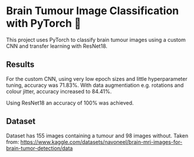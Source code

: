 # Brain Tumour Image Classification with PyTorch 🧠

This project uses PyTorch to classify brain tumour images using a custom CNN and transfer learning with ResNet18.

## Results
For the custom CNN, using very low epoch sizes and little hyperparameter tuning, accuracy was 71.83%. With data augmentiation e.g. rotations and colour jitter, accuracy increased to 84.41%. 

Using ResNet18 an accuracy of 100% was achieved.

## Dataset
Dataset has 155 images containing a tumour and 98 images without. Taken from: https://www.kaggle.com/datasets/navoneel/brain-mri-images-for-brain-tumor-detection/data